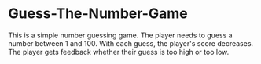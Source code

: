 # Guess-The-Number-Game
This is a simple number guessing game.    The player needs to guess a number between 1 and 100.   With each guess, the player's score decreases.   The player gets feedback whether their guess is too high or too low.
